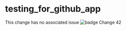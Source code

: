 # testing_for_github_app

This change has no associated issue
![badge](https://kcavhjwafgtoqkqbbqrd.supabase.co/storage/v1/object/public/c4gt-github-profile/RisingStar.png)
Change
42
